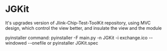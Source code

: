 # JGKit
It's upgrades version of Jlink-Chip-Test-ToolKit repository,  using MVC design, which control the view better, and insulate the view and the module

pyinstaller command:
    pyinstaller -F main.py -n JGKit -i exchange.ico --windowed --onefile
    or
    pyinstaller JGKit.spec

